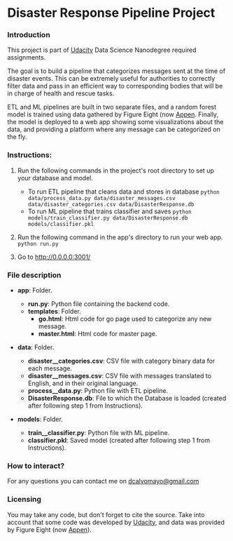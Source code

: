 # Disaster Response Pipeline Project

### Introduction
This project is part of [Udacity](www.udacity.com) Data Science Nanodegree required assignments.

The goal is to build a pipeline that categorizes messages sent at the time of disaster events. This can be extremely useful for authorities to correctly filter data and pass in an efficient way to corresponding bodies that will be in charge of health and rescue tasks.

ETL and ML pipelines are built in two separate files, and a random forest model is trained using data gathered by Figure Eight (now [Appen](appen.com). Finally, the model is deployed to a web app showing some visualizations about the data, and providing a platform where any message can be categorized on the fly.

### Instructions:
1. Run the following commands in the project's root directory to set up your database and model.

    - To run ETL pipeline that cleans data and stores in database
        `python data/process_data.py data/disaster_messages.csv data/disaster_categories.csv data/DisasterResponse.db`
    - To run ML pipeline that trains classifier and saves
        `python models/train_classifier.py data/DisasterResponse.db models/classifier.pkl`

2. Run the following command in the app's directory to run your web app.
    `python run.py`

3. Go to http://0.0.0.0:3001/

### File description
- **app**: Folder.
  - **run.py**: Python file containing the backend code.
  - **templates**: Folder.
    - **go.html**: Html code for go page used to categorize any new message.
    - **master.html**: Html code for master page.

- **data**: Folder.
  - **disaster__categories.csv**: CSV file with category binary data for each message.
  - **disaster__messages.csv**: CSV file with messages translated to English, and in their original language.
  - **process__data.py**: Python file with ETL pipeline.
  - **DisasterResponse.db**: File to which the Database is loaded (created after following step 1 from Instructions).

- **models**: Folder.
  - **train__classifier.py**: Python file with ML pipeline.
  - **classifier.pkl**: Saved model (created after following step 1 from Instructions).

### How to interact?
For any questions you can contact me on dcalvomayo@gmail.com

### Licensing
You may take any code, but don't forget to cite the source. Take into account that some code was developed by [Udacity](www.udacity.com), and data was provided by Figure Eight (now [Appen](appen.com)).

